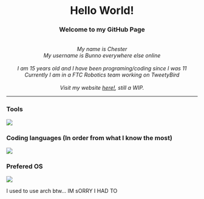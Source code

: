 <h1 align="center">Hello World!</h1>

<h3 align="center">Welcome to my GitHub Page</h3>
<p align="center">
  <i>
    <br>
    My name is Chester<br>
    My username is Bunno everywhere else online<br>
    <br>
    I am 15 years old and I have been programing/coding since I was 11<br>
    Currently I am in a FTC Robotics team working on TweetyBird<br>
    <br>
    Visit my website <a href="https://www.chesterlk.com">here!</a>, still a WIP.
  </i>
</p>

<hr>

### Tools
<a href="https://www.chesterlk.com">
    <img src="https://skillicons.dev/icons?i=git,vim,vscode,androidstudio,docker,cloudflare" />
</a>

### Coding languages (In order from what I know the most)
<a href="https://www.chesterlk.com">
    <img src="https://skillicons.dev/icons?i=java,lua,python,cpp" />
</a>

### Prefered OS
<a href="https://www.chesterlk.com">
    <img src="https://skillicons.dev/icons?i=linux" />
</a> <p>I used to use arch btw... IM sORRY I HAD TO</p>
